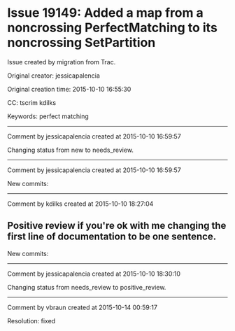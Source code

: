 # Issue 19149: Added a map from a noncrossing PerfectMatching to its noncrossing SetPartition

Issue created by migration from Trac.

Original creator: jessicapalencia

Original creation time: 2015-10-10 16:55:30

CC:  tscrim kdilks

Keywords: perfect matching




---

Comment by jessicapalencia created at 2015-10-10 16:59:57

Changing status from new to needs_review.


---

Comment by jessicapalencia created at 2015-10-10 16:59:57

New commits:


---

Comment by kdilks created at 2015-10-10 18:27:04

Positive review if you're ok with me changing the first line of documentation to be one sentence.
----
New commits:


---

Comment by jessicapalencia created at 2015-10-10 18:30:10

Changing status from needs_review to positive_review.


---

Comment by vbraun created at 2015-10-14 00:59:17

Resolution: fixed
